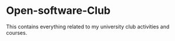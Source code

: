 # Open-software-Club
This contains everything related to my university club activities and courses.
